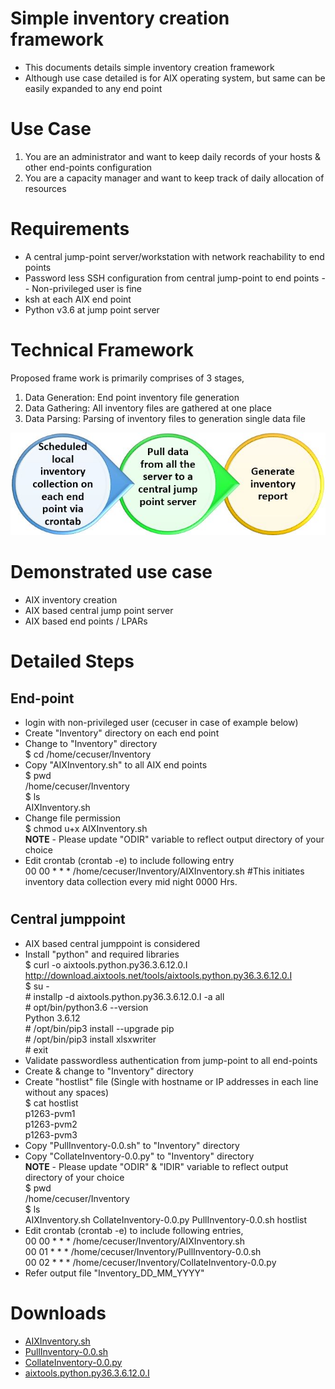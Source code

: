 # Simple inventory creation framework
- This documents details simple inventory creation framework
- Although use case detailed is for AIX operating system, but same can be easily expanded to any end point 
#
#
# Use Case
1. You are an administrator and want to keep daily records of your hosts & other end-points configuration
2. You are a capacity manager and want to keep track of daily allocation of resources
#
#
# Requirements
- A central jump-point server/workstation with network reachability to end points
- Password less SSH configuration from central jump-point to end points
  -- Non-privileged user is fine  
- ksh at each AIX end point
- Python v3.6 at jump point server
#
#
# Technical Framework
Proposed frame work is primarily comprises of 3 stages,
1. Data Generation: End point inventory file generation
2. Data Gathering: All inventory files are gathered at one place
3. Data Parsing: Parsing of inventory files to generation single data file

![Alt text](https://github.com/lokeshbhatt/Simple-EndPoint-Inventory/blob/main/Inventory%20-%20how%20it%20works.JPG "Simple Inventory Creation - Technical Framework")
#
#
# Demonstrated use case
- AIX inventory creation
- AIX based central jump point server
- AIX based end points / LPARs
#
#
# Detailed Steps
## End-point  
- login with non-privileged user (cecuser in case of example below)  
- Create "Inventory" directory on each end point  
- Change to "Inventory" directory  
        $ cd /home/cecuser/Inventory  
- Copy "AIXInventory.sh" to all AIX end points  
        $ pwd  
        /home/cecuser/Inventory  
        $ ls  
        AIXInventory.sh
- Change file permission  
        $ chmod u+x AIXInventory.sh  
  **NOTE** - Please update "ODIR" variable to reflect output directory of your choice  
- Edit crontab (crontab -e) to include following entry  
        00 00 * * * /home/cecuser/Inventory/AIXInventory.sh      #This initiates inventory data collection every mid night 0000 Hrs.  
#
## Central jumppoint
- AIX based central jumppoint is considered
- Install "python" and required libraries  
      $ curl -o aixtools.python.py36.3.6.12.0.I http://download.aixtools.net/tools/aixtools.python.py36.3.6.12.0.I  
      $ su -   
      # installp -d aixtools.python.py36.3.6.12.0.I -a all  
      # opt/bin/python3.6 --version    
      Python 3.6.12  
      # /opt/bin/pip3 install --upgrade pip  
      # /opt/bin/pip3 install xlsxwriter  
      # exit    
- Validate passwordless authentication from jump-point to all end-points
- Create & change to "Inventory" directory
- Create "hostlist" file (Single with hostname or IP addresses in each line without any spaces)  
      $ cat hostlist  
      p1263-pvm1  
      p1263-pvm2  
      p1263-pvm3  
- Copy "PullInventory-0.0.sh" to "Inventory" directory  
- Copy "CollateInventory-0.0.py" to "Inventory" directory  
  **NOTE** - Please update "ODIR" & "IDIR" variable to reflect output directory of your choice  
    $ pwd  
    /home/cecuser/Inventory  
    $ ls  
    AIXInventory.sh          CollateInventory-0.0.py  PullInventory-0.0.sh     hostlist  
- Edit crontab (crontab -e) to include following entries,  
    00 00 * * * /home/cecuser/Inventory/AIXInventory.sh  
    00 01 * * * /home/cecuser/Inventory/PullInventory-0.0.sh  
    00 02 * * * /home/cecuser/Inventory/CollateInventory-0.0.py  
- Refer output file "Inventory_DD_MM_YYYY"
#
#
# Downloads
- [AIXInventory.sh](https://github.com/lokeshbhatt/Simple-EndPoint-Inventory/blob/main/AIXInventory_0.0.ksh)
- [PullInventory-0.0.sh](https://github.com/lokeshbhatt/Simple-EndPoint-Inventory/blob/main/PullInventory-0.0.sh)
- [CollateInventory-0.0.py](https://github.com/lokeshbhatt/Simple-EndPoint-Inventory/blob/main/CollateInventory-0.0.py)
- [aixtools.python.py36.3.6.12.0.I](http://download.aixtools.net/tools/aixtools.python.py36.3.6.12.0.I)
